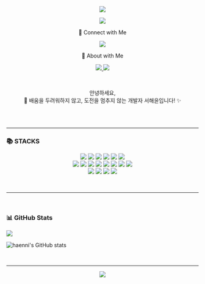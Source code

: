 <p align="center">
<p align="center">
<img src="https://capsule-render.vercel.app/api?type=waving&color=87CEEB&height=200&section=header&text=Haenni's%20GitHub&fontSize=50&fontColor=ffffff" />

<p align="center">
<img src="https://t1.daumcdn.net/thumb/R720x0.fjpg/?fname=http://t1.daumcdn.net/brunch/service/user/3hD/image/23oHGfYvDNdnZDbYZR_kcNdphBM.jpeg"/>


<p align="center">
  🔗 Connect with Me
<p align="center">
      <img src="https://img.shields.io/badge/ggomulll3@gmail.com-EA4335?style=for-the-badge&logo=gmail&logoColor=white" />
    <span style="font-weight:bold;">
</p>
    
<p align="center">
🔗 About with Me
<p align="center">
    <a href="https://dev-haen.tistory.com">
        <img src="https://img.shields.io/badge/Tech%20Blog-%23FF6600?style=for-the-badge&logo=tistory&logoColor=white" />
    </a>
    <a href="https://www.instagram.com/codeninja.x_x">
        <img src="https://img.shields.io/badge/Instagram-%23E4405F?style=for-the-badge&logo=instagram&logoColor=white" />
    </a>
</p>
</br>
<p align="center">
    안녕하세요,
    <br>🚀 배움을 두려워하지 않고, 도전을 멈추지 않는 개발자 서해윤입니다! ✨  
</p>

</br>
</br>

---
### 📚 STACKS
<p align="center">
      <img src="https://img.shields.io/badge/java-007396?style=for-the-badge&logo=java&logoColor=white"> 
      <img src="https://img.shields.io/badge/Python-%233776AB?style=for-the-badge&logo=python&logoColor=white" />
    <img src="https://img.shields.io/badge/HTML5-%23E34F26?style=for-the-badge&logo=html5&logoColor=white" />
    <img src="https://img.shields.io/badge/CSS3-%231572B6?style=for-the-badge&logo=css3&logoColor=white" />
    <img src="https://img.shields.io/badge/MySQL-%23003545?style=for-the-badge&logo=mysql&logoColor=white" />
  <img src="https://img.shields.io/badge/MariaDB-%23003545?style=for-the-badge&logo=mariadb&logoColor=white" />
</br>
      <img src="https://img.shields.io/badge/Spring%20Boot-%236DB33F?style=for-the-badge&logo=springboot&logoColor=white" />
    <img src="https://img.shields.io/badge/Spring%20Data%20JPA-%236DB33F?style=for-the-badge&logo=spring&logoColor=white" />
  <img src="https://img.shields.io/badge/Flask-%23000000?style=for-the-badge&logo=flask&logoColor=white" />
      <img src="https://img.shields.io/badge/WebStorm-%000000?style=for-the-badge&logo=webstorm&logoColor=white" />
    <img src="https://img.shields.io/badge/JWT-%23000000?style=for-the-badge&logo=jsonwebtokens&logoColor=white" />
    <img src="https://img.shields.io/badge/MariaDB-%23003545?style=for-the-badge&logo=mariadb&logoColor=white" />
    <img src="https://img.shields.io/badge/RESTful%20API-%2300599C?style=for-the-badge&logo=api&logoColor=white" />
    <img src="https://img.shields.io/badge/security-%6DB33F?style=for-the-badge&logo=springsecurity&logoColor=white" />
</br>
    <img src="https://img.shields.io/badge/Git-%23F05032?style=for-the-badge&logo=git&logoColor=white" />
    <img src="https://img.shields.io/badge/GitHub-%23181717?style=for-the-badge&logo=github&logoColor=white" />
    <img src="https://img.shields.io/badge/Notion-%23F7DF1E?style=for-the-badge&logo=notion&logoColor=white" />
  <img src="https://img.shields.io/badge/Docker-%232496ED?style=for-the-badge&logo=docker&logoColor=white" />
</p>
  
</p>

</br>

---

</br>

### 📊 GitHub Stats
<p>
      <img src="https://github-readme-stats.vercel.app/api/top-langs/?username=haennni&layout=compact&theme=tokyonight" />
</p>
    <img src="https://github-readme-stats.vercel.app/api?username=haennni&show_icons=true&theme=tokyonight" alt="haenni's GitHub stats" />
</p>
</br>

---

<p align="center">
<img src="https://capsule-render.vercel.app/api?type=waving&color=87CEEB&height=200&section=footer" />
